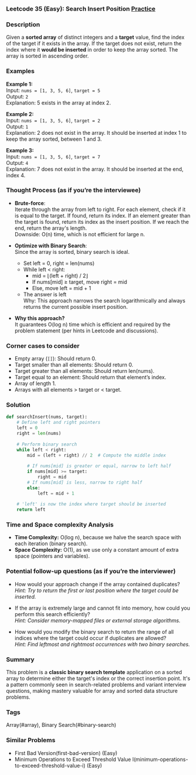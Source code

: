 ### Leetcode 35 (Easy): Search Insert Position [Practice](https://leetcode.com/problems/search-insert-position)

### Description  
Given a **sorted array** of distinct integers and a **target** value, find the index of the target if it exists in the array. If the target does not exist, return the index where it **would be inserted** in order to keep the array sorted. The array is sorted in ascending order.

### Examples  

**Example 1:**  
Input: `nums = [1, 3, 5, 6]`, `target = 5`  
Output: `2`  
Explanation: 5 exists in the array at index 2.

**Example 2:**  
Input: `nums = [1, 3, 5, 6]`, `target = 2`  
Output: `1`  
Explanation: 2 does not exist in the array. It should be inserted at index 1 to keep the array sorted, between 1 and 3.

**Example 3:**  
Input: `nums = [1, 3, 5, 6]`, `target = 7`  
Output: `4`  
Explanation: 7 does not exist in the array. It should be inserted at the end, index 4.

### Thought Process (as if you’re the interviewee)  
- **Brute-force**:  
  Iterate through the array from left to right. For each element, check if it is equal to the target. If found, return its index. If an element greater than the target is found, return its index as the insert position. If we reach the end, return the array's length.  
  Downside: O(n) time, which is not efficient for large n.

- **Optimize with Binary Search**:  
  Since the array is sorted, binary search is ideal.  
  - Set left = 0, right = len(nums)  
  - While left < right:  
      - mid = ⌊(left + right) / 2⌋  
      - If nums[mid] ≥ target, move right = mid  
      - Else, move left = mid + 1  
  - The answer is left  
  Why: This approach narrows the search logarithmically and always returns the current possible insert position.

- **Why this approach?**  
  It guarantees O(log n) time which is efficient and required by the problem statement (per hints in Leetcode and discussions).

### Corner cases to consider  
- Empty array (`[]`): Should return 0.
- Target smaller than all elements: Should return 0.
- Target greater than all elements: Should return len(nums).
- Target equal to an element: Should return that element’s index.
- Array of length 1.
- Arrays with all elements > target or < target.

### Solution

```python
def searchInsert(nums, target):
    # Define left and right pointers
    left = 0
    right = len(nums)
    
    # Perform binary search
    while left < right:
        mid = (left + right) // 2  # Compute the middle index
        
        # If nums[mid] is greater or equal, narrow to left half
        if nums[mid] >= target:
            right = mid
        # If nums[mid] is less, narrow to right half
        else:
            left = mid + 1
    
    # 'left' is now the index where target should be inserted
    return left
```

### Time and Space complexity Analysis  

- **Time Complexity:** O(log n), because we halve the search space with each iteration (binary search).
- **Space Complexity:** O(1), as we use only a constant amount of extra space (pointers and variables).

### Potential follow-up questions (as if you’re the interviewer)  

- How would your approach change if the array contained duplicates?  
  *Hint: Try to return the first or last position where the target could be inserted.*

- If the array is extremely large and cannot fit into memory, how could you perform this search efficiently?  
  *Hint: Consider memory-mapped files or external storage algorithms.*

- How would you modify the binary search to return the range of all indices where the target could occur if duplicates are allowed?  
  *Hint: Find leftmost and rightmost occurrences with two binary searches.*

### Summary
This problem is a **classic binary search template** application on a sorted array to determine either the target's index or the correct insertion point. It's a pattern commonly seen in search-related problems and variant interview questions, making mastery valuable for array and sorted data structure problems.

### Tags
Array(#array), Binary Search(#binary-search)

### Similar Problems
- First Bad Version(first-bad-version) (Easy)
- Minimum Operations to Exceed Threshold Value I(minimum-operations-to-exceed-threshold-value-i) (Easy)